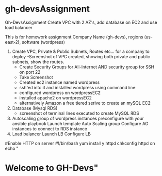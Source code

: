 # gh-devsAssignment
Gh-DevsAssignment Create VPC with 2 AZ's, add database on EC2 and use load balancer

This is for homework assignment
Company Name (gh-devs), regions (us-east-2), software (wordpress)


1. Create VPC, Private & Public Subnets, Routes etc… for a company to deploy
    -Screenshot of VPC created, showing both private and public subnets, show the routes.
    - Create Security Groups for All-Internet AND security group for SSH on port 22
    - Take Screenshot
    - Created ec2 instance named wordpress
    - ssh'ed into it and installed wordpress using command line
    - configured wordpress on wordpressEC2
    - installed apache2 on wordpressEC2
    - alternatively Amazon a free tiered serive to create an mySQL EC2 
2. Database (Mysql RDS)
    - screenshot of terminal lines executed to create MySQL RDS
3. Autoscaling group of wordpress instances preconfigure with your ansible playbook
     Launch template
     Auto Scaling group
     Configure AG instances to connect to RDS instance
4. Load balancer
      Launch LB
      Configure LB


#Enable HTTP on server
#!/bin/bash
yum install y httpd
chkconfig httpd on
echo "<h1><h>Welcome to GH-Devs"
